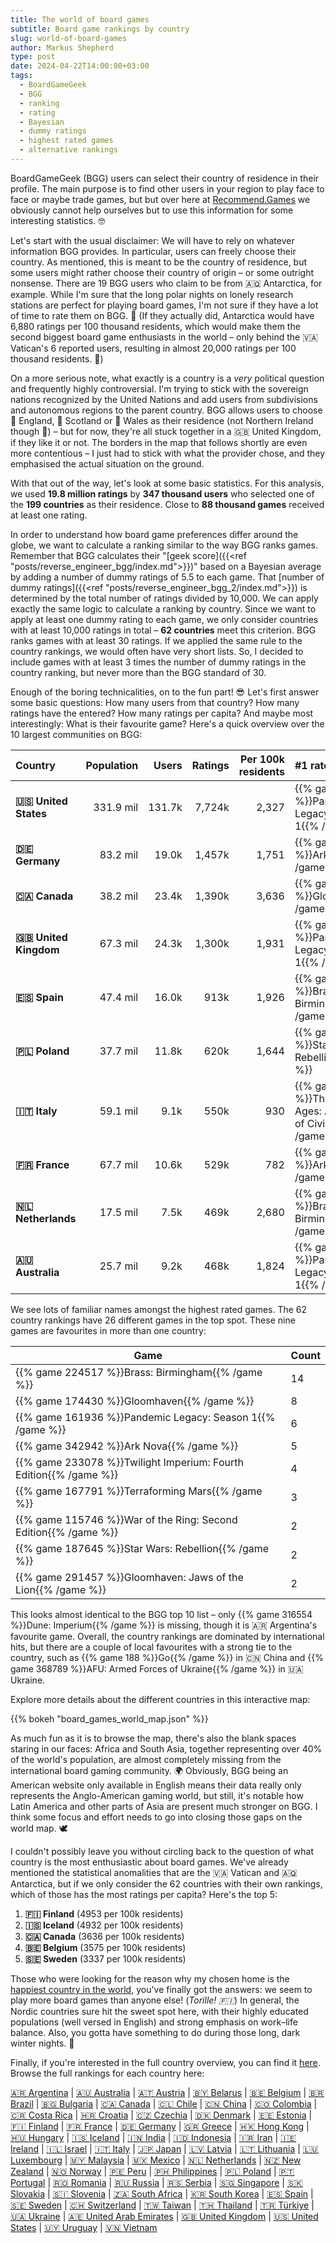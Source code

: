 ```yaml
---
title: The world of board games
subtitle: Board game rankings by country
slug: world-of-board-games
author: Markus Shepherd
type: post
date: 2024-04-22T14:00:00+03:00
tags:
  - BoardGameGeek
  - BGG
  - ranking
  - rating
  - Bayesian
  - dummy ratings
  - highest rated games
  - alternative rankings
---
```


<script type="text/javascript" src="https://cdn.bokeh.org/bokeh/release/bokeh-3.4.1.min.js" ></script>
<script type="text/javascript" src="https://cdn.bokeh.org/bokeh/release/bokeh-widgets-3.4.1.min.js" ></script>
<script type="text/javascript" src="https://cdn.bokeh.org/bokeh/release/bokeh-tables-3.4.1.min.js" ></script>
<script type="text/javascript" src="https://cdn.bokeh.org/bokeh/release/bokeh-api-3.4.1.min.js" ></script>

BoardGameGeek (BGG) users can select their country of residence in their profile. The main purpose is to find other users in your region to play face to face or maybe trade games, but but over here at [Recommend.Games](https://recommend.games/#/) we obviously cannot help ourselves but to use this information for some interesting statistics. 🤓

Let's start with the usual disclaimer: We will have to rely on whatever information BGG provides. In particular, users can freely choose their country. As mentioned, this is meant to be the country of residence, but some users might rather choose their country of origin – or some outright nonsense. There are 19 BGG users who claim to be from 🇦🇶 Antarctica, for example. While I'm sure that the long polar nights on lonely research stations are perfect for playing board games, I'm not sure if they have a lot of time to rate them on BGG. 🐧 (If they actually did, Antarctica would have 6,880 ratings per 100 thousand residents, which would make them the second biggest board game enthusiasts in the world – only behind the 🇻🇦 Vatican's 6 reported users, resulting in almost 20,000 ratings per 100 thousand residents. 🙏)

On a more serious note, what exactly is a country is a *very* political question and frequently highly controversial. I'm trying to stick with the sovereign nations recognized by the United Nations and️ add users from subdivisions and autonomous regions to the parent country. BGG allows users to choose 🏴󠁧󠁢󠁥󠁮󠁧󠁿 England, 🏴󠁧󠁢󠁳󠁣󠁴󠁿 Scotland or 🏴󠁧󠁢󠁷󠁬󠁳󠁿 Wales as their residence (not Northern Ireland though 🤔) – but for now, they're all stuck together in a 🇬🇧 United Kingdom, if they like it or not. The borders in the map that follows shortly are even more contentious – I just had to stick with what the provider chose, and they emphasised the actual situation on the ground.

With that out of the way, let's look at some basic statistics. For this analysis, we used **19.8 million ratings** by **347 thousand users** who selected one of the **199 countries** as their residence. Close to **88 thousand games** received at least one rating.

In order to understand how board game preferences differ around the globe, we want to calculate a ranking similar to the way BGG ranks games. Remember that BGG calculates their "[geek score]({{<ref "posts/reverse_engineer_bgg/index.md">}})" based on a Bayesian average by adding a number of dummy ratings of 5.5 to each game. That [number of dummy ratings]({{<ref "posts/reverse_engineer_bgg_2/index.md">}}) is determined by the total number of ratings divided by 10,000. We can apply exactly the same logic to calculate a ranking by country. Since we want to apply at least one dummy rating to each game, we only consider countries with at least 10,000 ratings in total – **62 countries** meet this criterion. BGG ranks games with at least 30 ratings. If we applied the same rule to the country rankings, we would often have very short lists. So, I decided to include games with at least 3 times the number of dummy ratings in the country ranking, but never more than the BGG standard of 30.

Enough of the boring technicalities, on to the fun part! 😎 Let's first answer some basic questions: How many users from that country? How many ratings have the entered? How many ratings per capita? And maybe most interestingly: What is their favourite game? Here's a quick overview over the 10 largest communities on BGG:

| Country           | Population | Users  | Ratings | Per 100k residents | #1 rated game                                                                 |
|:------------------|-----------:|-------:|--------:|-------------------:|:------------------------------------------------------------------------------|
| **🇺🇸 United States**  | 331.9 mil  | 131.7k | 7,724k   | 2,327               | {{% game 161936 %}}Pandemic Legacy: Season 1{{% /game %}}                     |
| **🇩🇪 Germany**        | 83.2 mil   | 19.0k  | 1,457k   | 1,751               | {{% game 342942 %}}Ark Nova{{% /game %}}                                      |
| **🇨🇦 Canada**         | 38.2 mil   | 23.4k  | 1,390k   | 3,636               | {{% game 174430 %}}Gloomhaven{{% /game %}}                                    |
| **🇬🇧 United Kingdom** | 67.3 mil   | 24.3k  | 1,300k   | 1,931               | {{% game 161936 %}}Pandemic Legacy: Season 1{{% /game %}}                     |
| **🇪🇸 Spain**          | 47.4 mil   | 16.0k  | 913k    | 1,926               | {{% game 224517 %}}Brass: Birmingham{{% /game %}}                             |
| **🇵🇱 Poland**         | 37.7 mil   | 11.8k  | 620k    | 1,644               | {{% game 187645 %}}Star Wars: Rebellion{{% /game %}}                          |
| **🇮🇹 Italy**          | 59.1 mil   | 9.1k   | 550k    | 930                | {{% game 182028 %}}Through the Ages: A New Story of Civilization{{% /game %}} |
| **🇫🇷 France**         | 67.7 mil   | 10.6k  | 529k    | 782                | {{% game 342942 %}}Ark Nova{{% /game %}}                                      |
| **🇳🇱 Netherlands**    | 17.5 mil   | 7.5k   | 469k    | 2,680               | {{% game 224517 %}}Brass: Birmingham{{% /game %}}                             |
| **🇦🇺 Australia**      | 25.7 mil   | 9.2k   | 468k    | 1,824               | {{% game 161936 %}}Pandemic Legacy: Season 1{{% /game %}}                     |

We see lots of familiar names amongst the highest rated games. The 62 country rankings have 26 different games in the top spot. These nine games are favourites in more than one country:

| Game                                                              | Count |
|-------------------------------------------------------------------|-------|
| {{% game 224517 %}}Brass: Birmingham{{% /game %}}                 | 14    |
| {{% game 174430 %}}Gloomhaven{{% /game %}}                        | 8     |
| {{% game 161936 %}}Pandemic Legacy: Season 1{{% /game %}}         | 6     |
| {{% game 342942 %}}Ark Nova{{% /game %}}                          | 5     |
| {{% game 233078 %}}Twilight Imperium: Fourth Edition{{% /game %}} | 4     |
| {{% game 167791 %}}Terraforming Mars{{% /game %}}                 | 3     |
| {{% game 115746 %}}War of the Ring: Second Edition{{% /game %}}   | 2     |
| {{% game 187645 %}}Star Wars: Rebellion{{% /game %}}              | 2     |
| {{% game 291457 %}}Gloomhaven: Jaws of the Lion{{% /game %}}      | 2     |

This looks almost identical to the BGG top 10 list – only {{% game 316554 %}}Dune: Imperium{{% /game %}} is missing, though it is 🇦🇷 Argentina's favourite game. Overall, the country rankings are dominated by international hits, but there are a couple of local favourites with a strong tie to the country, such as {{% game 188 %}}Go{{% /game %}} in 🇨🇳 China and {{% game 368789 %}}AFU: Armed Forces of Ukraine{{% /game %}} in 🇺🇦 Ukraine.

Explore more details about the different countries in this interactive map:

{{% bokeh "board_games_world_map.json" %}}

As much fun as it is to browse the map, there's also the blank spaces staring in our faces: Africa and South Asia, together representing over 40% of the world's population, are almost completely missing from the international board gaming community. 🌍 Obviously, BGG being an American website only available in English means their data really only represents the Anglo-American gaming world, but still, it's notable how Latin America and other parts of Asia are present much stronger on BGG. I think some focus and effort needs to go into closing those gaps on the world map. 🕊️

I couldn't possibly leave you without circling back to the question of what country is the most enthusiastic about board games. We've already mentioned the statistical anomalities that are the 🇻🇦 Vatican and 🇦🇶 Antarctica, but if we only consider the 62 countries with their own rankings, which of those has the most ratings per capita? Here's the top 5:

1. **🇫🇮 Finland** (4953 per 100k residents)
2. **🇮🇸 Iceland** (4932 per 100k residents)
3. **🇨🇦 Canada** (3636 per 100k residents)
4. **🇧🇪 Belgium** (3575 per 100k residents)
5. **🇸🇪 Sweden** (3337 per 100k residents)

Those who were looking for the reason why my chosen home is the [happiest country in the world](https://yle.fi/a/74-20080027), you've finally got the answers: we seem to play more board games than anyone else! (*Torille! 🇫🇮*) In general, the Nordic countries sure hit the sweet spot here, with their highly educated populations (well versed in English) and strong emphasis on work–life balance. Also, you gotta have something to do during those long, dark winter nights. 🌌

Finally, if you're interested in the full country overview, you can find it [here](countries.csv). Browse the full rankings for each country here:

[🇦🇷 Argentina](rankings/ar.csv) | [🇦🇺 Australia](rankings/au.csv) | [🇦🇹 Austria](rankings/at.csv) | [🇧🇾 Belarus](rankings/by.csv) | [🇧🇪 Belgium](rankings/be.csv) | [🇧🇷 Brazil](rankings/br.csv) | [🇧🇬 Bulgaria](rankings/bg.csv) | [🇨🇦 Canada](rankings/ca.csv) | [🇨🇱 Chile](rankings/cl.csv) | [🇨🇳 China](rankings/cn.csv) | [🇨🇴 Colombia](rankings/co.csv) | [🇨🇷 Costa Rica](rankings/cr.csv) | [🇭🇷 Croatia](rankings/hr.csv) | [🇨🇿 Czechia](rankings/cz.csv) | [🇩🇰 Denmark](rankings/dk.csv) | [🇪🇪 Estonia](rankings/ee.csv) | [🇫🇮 Finland](rankings/fi.csv) | [🇫🇷 France](rankings/fr.csv) | [🇩🇪 Germany](rankings/de.csv) | [🇬🇷 Greece](rankings/gr.csv) | [🇭🇰 Hong Kong](rankings/hk.csv) | [🇭🇺 Hungary](rankings/hu.csv) | [🇮🇸 Iceland](rankings/is.csv) | [🇮🇳 India](rankings/in.csv) | [🇮🇩 Indonesia](rankings/id.csv) | [🇮🇷 Iran](rankings/ir.csv) | [🇮🇪 Ireland](rankings/ie.csv) | [🇮🇱 Israel](rankings/il.csv) | [🇮🇹 Italy](rankings/it.csv) | [🇯🇵 Japan](rankings/jp.csv) | [🇱🇻 Latvia](rankings/lv.csv) | [🇱🇹 Lithuania](rankings/lt.csv) | [🇱🇺 Luxembourg](rankings/lu.csv) | [🇲🇾 Malaysia](rankings/my.csv) | [🇲🇽 Mexico](rankings/mx.csv) | [🇳🇱 Netherlands](rankings/nl.csv) | [🇳🇿 New Zealand](rankings/nz.csv) | [🇳🇴 Norway](rankings/no.csv) | [🇵🇪 Peru](rankings/pe.csv) | [🇵🇭 Philippines](rankings/ph.csv) | [🇵🇱 Poland](rankings/pl.csv) | [🇵🇹 Portugal](rankings/pt.csv) | [🇷🇴 Romania](rankings/ro.csv) | [🇷🇺 Russia](rankings/ru.csv) | [🇷🇸 Serbia](rankings/rs.csv) | [🇸🇬 Singapore](rankings/sg.csv) | [🇸🇰 Slovakia](rankings/sk.csv) | [🇸🇮 Slovenia](rankings/si.csv) | [🇿🇦 South Africa](rankings/za.csv) | [🇰🇷 South Korea](rankings/kr.csv) | [🇪🇸 Spain](rankings/es.csv) | [🇸🇪 Sweden](rankings/se.csv) | [🇨🇭 Switzerland](rankings/ch.csv) | [🇹🇼 Taiwan](rankings/tw.csv) | [🇹🇭 Thailand](rankings/th.csv) | [🇹🇷 Türkiye](rankings/tr.csv) | [🇺🇦 Ukraine](rankings/ua.csv) | [🇦🇪 United Arab Emirates](rankings/ae.csv) | [🇬🇧 United Kingdom](rankings/gb.csv) | [🇺🇸 United States](rankings/us.csv) | [🇺🇾 Uruguay](rankings/uy.csv) | [🇻🇳 Vietnam](rankings/vn.csv)
